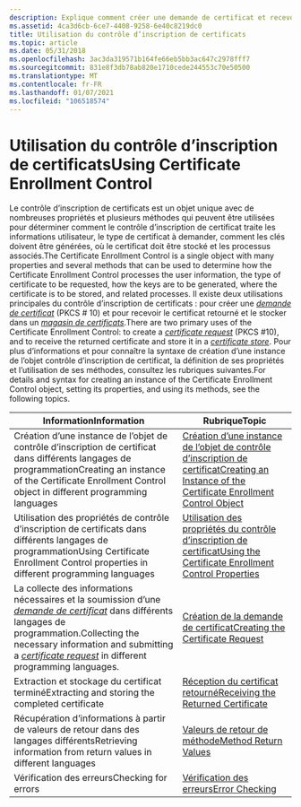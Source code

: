 ```yaml
---
description: Explique comment créer une demande de certificat et recevoir et stocker le certificat retourné dans un magasin de certificats.
ms.assetid: 4ca3d6cb-6ce7-4408-9258-6e40c8219dc0
title: Utilisation du contrôle d’inscription de certificats
ms.topic: article
ms.date: 05/31/2018
ms.openlocfilehash: 3ac3da319571b164fe66eb5bb3ac647c2978fff7
ms.sourcegitcommit: 831e8f3db78ab820e1710cede244553c70e50500
ms.translationtype: MT
ms.contentlocale: fr-FR
ms.lasthandoff: 01/07/2021
ms.locfileid: "106518574"
---
```

# <a name="using-certificate-enrollment-control"></a><span data-ttu-id="54922-103">Utilisation du contrôle d’inscription de certificats</span><span class="sxs-lookup"><span data-stu-id="54922-103">Using Certificate Enrollment Control</span></span>

<span data-ttu-id="54922-104">Le contrôle d’inscription de certificats est un objet unique avec de nombreuses propriétés et plusieurs méthodes qui peuvent être utilisées pour déterminer comment le contrôle d’inscription de certificat traite les informations utilisateur, le type de certificat à demander, comment les clés doivent être générées, où le certificat doit être stocké et les processus associés.</span><span class="sxs-lookup"><span data-stu-id="54922-104">The Certificate Enrollment Control is a single object with many properties and several methods that can be used to determine how the Certificate Enrollment Control processes the user information, the type of certificate to be requested, how the keys are to be generated, where the certificate is to be stored, and related processes.</span></span> <span data-ttu-id="54922-105">Il existe deux utilisations principales du contrôle d’inscription de certificats : pour créer une [*demande de certificat*](../secgloss/c-gly.md) (PKCS \# 10) et pour recevoir le certificat retourné et le stocker dans un [*magasin de certificats*](../secgloss/c-gly.md).</span><span class="sxs-lookup"><span data-stu-id="54922-105">There are two primary uses of the Certificate Enrollment Control: to create a [*certificate request*](../secgloss/c-gly.md) (PKCS \#10), and to receive the returned certificate and store it in a [*certificate store*](../secgloss/c-gly.md).</span></span> <span data-ttu-id="54922-106">Pour plus d’informations et pour connaître la syntaxe de création d’une instance de l’objet contrôle d’inscription de certificat, la définition de ses propriétés et l’utilisation de ses méthodes, consultez les rubriques suivantes.</span><span class="sxs-lookup"><span data-stu-id="54922-106">For details and syntax for creating an instance of the Certificate Enrollment Control object, setting its properties, and using its methods, see the following topics.</span></span>



| <span data-ttu-id="54922-107">Information</span><span class="sxs-lookup"><span data-stu-id="54922-107">Information</span></span>                                                                                                                                                                                           | <span data-ttu-id="54922-108">Rubrique</span><span class="sxs-lookup"><span data-stu-id="54922-108">Topic</span></span>                                                                                                                                      |
|-------------------------------------------------------------------------------------------------------------------------------------------------------------------------------------------------------|--------------------------------------------------------------------------------------------------------------------------------------------|
| <span data-ttu-id="54922-109">Création d’une instance de l’objet de contrôle d’inscription de certificat dans différents langages de programmation</span><span class="sxs-lookup"><span data-stu-id="54922-109">Creating an instance of the Certificate Enrollment Control object in different programming languages</span></span>                                                                                                  | [<span data-ttu-id="54922-110">Création d’une instance de l’objet de contrôle d’inscription de certificat</span><span class="sxs-lookup"><span data-stu-id="54922-110">Creating an Instance of the Certificate Enrollment Control Object</span></span>](creating-an-instance-of-the-certificate-enrollment-control-object.md) |
| <span data-ttu-id="54922-111">Utilisation des propriétés de contrôle d’inscription de certificats dans différents langages de programmation</span><span class="sxs-lookup"><span data-stu-id="54922-111">Using Certificate Enrollment Control properties in different programming languages</span></span>                                                                                                                    | [<span data-ttu-id="54922-112">Utilisation des propriétés du contrôle d’inscription de certificat</span><span class="sxs-lookup"><span data-stu-id="54922-112">Using the Certificate Enrollment Control Properties</span></span>](using-the-certificate-enrollment-control-properties.md)                             |
| <span data-ttu-id="54922-113">La collecte des informations nécessaires et la soumission d’une [*demande de certificat*](../secgloss/c-gly.md) dans différents langages de programmation.</span><span class="sxs-lookup"><span data-stu-id="54922-113">Collecting the necessary information and submitting a [*certificate request*](../secgloss/c-gly.md) in different programming languages.</span></span> | [<span data-ttu-id="54922-114">Création de la demande de certificat</span><span class="sxs-lookup"><span data-stu-id="54922-114">Creating the Certificate Request</span></span>](creating-the-certificate-request.md)                                                                   |
| <span data-ttu-id="54922-115">Extraction et stockage du certificat terminé</span><span class="sxs-lookup"><span data-stu-id="54922-115">Extracting and storing the completed certificate</span></span>                                                                                                                                                      | [<span data-ttu-id="54922-116">Réception du certificat retourné</span><span class="sxs-lookup"><span data-stu-id="54922-116">Receiving the Returned Certificate</span></span>](receiving-the-returned-certificate.md)                                                               |
| <span data-ttu-id="54922-117">Récupération d’informations à partir de valeurs de retour dans des langages différents</span><span class="sxs-lookup"><span data-stu-id="54922-117">Retrieving information from return values in different languages</span></span>                                                                                                                                      | [<span data-ttu-id="54922-118">Valeurs de retour de méthode</span><span class="sxs-lookup"><span data-stu-id="54922-118">Method Return Values</span></span>](method-return-values.md)                                                                                           |
| <span data-ttu-id="54922-119">Vérification des erreurs</span><span class="sxs-lookup"><span data-stu-id="54922-119">Checking for errors</span></span>                                                                                                                                                                                   | [<span data-ttu-id="54922-120">Vérification des erreurs</span><span class="sxs-lookup"><span data-stu-id="54922-120">Error Checking</span></span>](error-checking.md)                                                                                                       |



 

 

 

